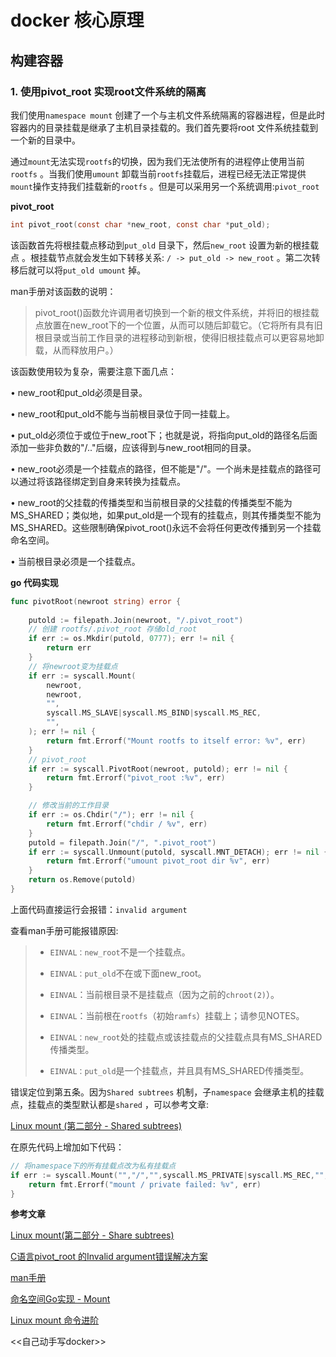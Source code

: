 # docker 核心原理

## 构建容器

### 1. 使用pivot_root 实现root文件系统的隔离

我们使用``namespace mount`` 创建了一个与主机文件系统隔离的容器进程，但是此时容器内的目录挂载是继承了主机目录挂载的。我们首先要将root 文件系统挂载到一个新的目录中。



通过``mount``无法实现``rootfs``的切换，因为我们无法使所有的进程停止使用当前``rootfs`` 。当我们使用``umount`` 卸载当前``rootfs``挂载后，进程已经无法正常提供``mount``操作支持我们挂载新的``rootfs`` 。但是可以采用另一个系统调用:``pivot_root``



**pivot_root**

```C
int pivot_root(const char *new_root, const char *put_old);
```



该函数首先将根挂载点移动到``put_old`` 目录下，然后``new_root`` 设置为新的根挂载点 。根挂载节点就会发生如下转移关系: ``/ -> put_old -> new_root`` 。第二次转移后就可以将``put_old umount``  掉。



man手册对该函数的说明：

> pivot_root()函数允许调用者切换到一个新的根文件系统，并将旧的根挂载点放置在new_root下的一个位置，从而可以随后卸载它。（它将所有具有旧根目录或当前工作目录的进程移动到新根，使得旧根挂载点可以更容易地卸载，从而释放用户。）

该函数使用较为复杂，需要注意下面几点：

• new_root和put_old必须是目录。

• new_root和put_old不能与当前根目录位于同一挂载上。

• put_old必须位于或位于new_root下；也就是说，将指向put_old的路径名后面添加一些非负数的"/.."后缀，应该得到与new_root相同的目录。

• new_root必须是一个挂载点的路径，但不能是"/"。一个尚未是挂载点的路径可以通过将该路径绑定到自身来转换为挂载点。

• new_root的父挂载的传播类型和当前根目录的父挂载的传播类型不能为MS_SHARED；类似地，如果put_old是一个现有的挂载点，则其传播类型不能为MS_SHARED。这些限制确保pivot_root()永远不会将任何更改传播到另一个挂载命名空间。

• 当前根目录必须是一个挂载点。





**go 代码实现**



```go
func pivotRoot(newroot string) error {
    
	putold := filepath.Join(newroot, "/.pivot_root")
	// 创建 rootfs/.pivot_root 存储old_root
	if err := os.Mkdir(putold, 0777); err != nil {
		return err
	}
	// 将newroot变为挂载点
	if err := syscall.Mount(
		newroot,
		newroot,
		"",
		syscall.MS_SLAVE|syscall.MS_BIND|syscall.MS_REC,
		"",
	); err != nil {
		return fmt.Errorf("Mount rootfs to itself error: %v", err)
	}
	// pivot_root 
	if err := syscall.PivotRoot(newroot, putold); err != nil {
		return fmt.Errorf("pivot_root :%v", err)
	}

	// 修改当前的工作目录
	if err := os.Chdir("/"); err != nil {
		return fmt.Errorf("chdir / %v", err)
	}
	putold = filepath.Join("/", ".pivot_root")
	if err := syscall.Unmount(putold, syscall.MNT_DETACH); err != nil {
		return fmt.Errorf("umount pivot_root dir %v", err)
	}
	return os.Remove(putold)
}

```





上面代码直接运行会报错：``invalid argument``



查看man手册可能报错原因:

>- ``EINVAL：new_root``不是一个挂载点。
>
>- ``EINVAL：put_old``不在或下面new_root。
>
>- ``EINVAL``：当前根目录不是挂载点（因为之前的``chroot(2)``）。
>
>- ``EINVAL``：当前根在``rootfs``（初始``ramfs``）挂载上；请参见NOTES。
>
>- ``EINVAL：new_root``处的挂载点或该挂载点的父挂载点具有MS_SHARED传播类型。
>
>- ``EINVAL：put_old``是一个挂载点，并且具有MS_SHARED传播类型。



错误定位到第五条。因为``Shared subtrees`` 机制，子``namespace`` 会继承主机的挂载点，挂载点的类型默认都是``shared`` ，可以参考文章: 

[Linux mount (第二部分 - Shared subtrees)](https://segmentfault.com/a/1190000006899213?utm_source=sf-similar-article)

在原先代码上增加如下代码：

```go
// 将namespace下的所有挂载点改为私有挂载点
if err := syscall.Mount("","/","",syscall.MS_PRIVATE|syscall.MS_REC,"",); err != nil {
	return fmt.Errorf("mount / private failed: %v", err)
}
```







**参考文章**

[Linux mount(第二部分 - Share subtrees)](https://segmentfault.com/a/1190000006899213?utm_source=sf-similar-article)

[C语言pivot_root 的Invalid argument错误解决方案](https://blog.csdn.net/qq_37857224/article/details/125421976)

[man手册](https://man7.org/linux/man-pages/man2/pivot_root.2.html)

[命名空间Go实现 - Mount](https://bingbig.github.io/topics/container/namespaces_in_go_mount.html#pivot-root)

[Linux mount 命令进阶](https://www.cnblogs.com/sparkdev/p/9045563.html)

<<自己动手写docker>>